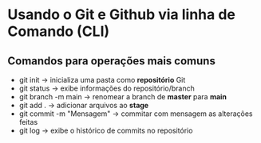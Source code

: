 # Usando o Git e Github via linha de Comando (CLI)

## Comandos para operações mais comuns

- git init                  ->  inicializa uma pasta como **repositório** Git
- git status                ->  exibe informações do repositório/branch
- git branch -m main        -> renomear a branch de **master** para **main**
- git add .                 -> adicionar arquivos ao **stage**
- git commit -m "Mensagem"  -> commitar com mensagem as alterações feitas
- git log                   -> exibe o histórico de commits no repositório